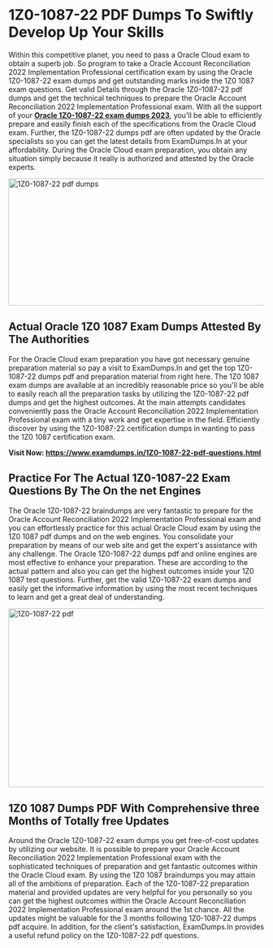 <h1><strong>1Z0-1087-22 PDF Dumps To Swiftly Develop Up Your Skills</strong></h1>
<p>Within this competitive planet, you need to pass a Oracle Cloud exam to obtain a superb job. So program to take a Oracle Account Reconciliation 2022 Implementation Professional certification exam by using the Oracle 1Z0-1087-22 exam dumps and get outstanding marks inside the 1Z0 1087 exam questions. Get valid Details through the Oracle 1Z0-1087-22 pdf dumps and get the technical techniques to prepare the Oracle Account Reconciliation 2022 Implementation Professional exam. With all the support of your <strong><a href="https://www.examdumps.in/1Z0-1087-22-pdf-questions.html">Oracle 1Z0-1087-22 exam dumps 2023</a></strong>, you'll be able to efficiently prepare and easily finish each of the specifications from the Oracle Cloud exam. Further, the 1Z0-1087-22 dumps pdf are often updated by the Oracle specialists so you can get the latest details from ExamDumps.In at your affordability. During the Oracle Cloud exam preparation, you obtain any situation simply because it really is authorized and attested by the Oracle experts.</p>
<p><img src="https://i.ibb.co/zxJwW90/Copy-of-Online-Classes-Twitter-header-post-Made-with-Poster-My-Wall-1.png" alt="1Z0-1087-22 pdf dumps" width="750" height="250" /></p>
<h2><strong>Actual Oracle 1Z0 1087 Exam Dumps Attested By The Authorities</strong></h2>
<p>For the Oracle Cloud exam preparation you have got necessary genuine preparation material so pay a visit to ExamDumps.In and get the top 1Z0-1087-22 dumps pdf and preparation material from right here. The 1Z0 1087 exam dumps are available at an incredibly reasonable price so you'll be able to easily reach all the preparation tasks by utilizing the 1Z0-1087-22 pdf dumps and get the highest outcomes. At the main attempts candidates conveniently pass the Oracle Account Reconciliation 2022 Implementation Professional exam with a tiny work and get expertise in the field. Efficiently discover by using the 1Z0-1087-22 certification dumps in wanting to pass the 1Z0 1087 certification exam.</p>
<p><strong>Visit Now:&nbsp;<a href="https://www.examdumps.in/1Z0-1087-22-pdf-questions.html">https://www.examdumps.in/1Z0-1087-22-pdf-questions.html</a></strong></p>
<h2><strong>Practice For The Actual 1Z0-1087-22 Exam Questions By The On the net Engines</strong></h2>
<p>The Oracle 1Z0-1087-22 braindumps are very fantastic to prepare for the Oracle Account Reconciliation 2022 Implementation Professional exam and you can effortlessly practice for this actual Oracle Cloud exam by using the 1Z0 1087 pdf dumps and on the web engines. You consolidate your preparation by means of our web site and get the expert's assistance with any challenge. The Oracle 1Z0-1087-22 dumps pdf and online engines are most effective to enhance your preparation. These are according to the actual pattern and also you can get the highest outcomes inside your 1Z0 1087 test questions. Further, get the valid 1Z0-1087-22 exam dumps and easily get the informative information by using the most recent techniques to learn and get a great deal of understanding.</p>
<p><a href="https://www.examdumps.in/1Z0-1087-22-pdf-questions.html"><img src="https://i.ibb.co/QkNtdwY/Copy-of-Zoom-Online-Classes-Facebook-Share-Po-Made-with-Poster-My-Wall-1.jpg" alt="1Z0-1087-22 pdf" width="670" height="352" /></a></p>
<h2><strong>1Z0 1087 Dumps PDF With Comprehensive three Months of Totally free Updates</strong></h2>
<p>Around the Oracle 1Z0-1087-22 exam dumps you get free-of-cost updates by utilizing our website. It is possible to prepare your Oracle Account Reconciliation 2022 Implementation Professional exam with the sophisticated techniques of preparation and get fantastic outcomes within the Oracle Cloud exam. By using the 1Z0 1087 braindumps you may attain all of the ambitions of preparation. Each of the 1Z0-1087-22 preparation material and provided updates are very helpful for you personally so you can get the highest outcomes within the Oracle Account Reconciliation 2022 Implementation Professional exam around the 1st chance. All the updates might be valuable for the 3 months following 1Z0-1087-22 dumps pdf acquire. In addition, for the client's satisfaction, ExamDumps.In provides a useful refund policy on the 1Z0-1087-22 pdf questions.</p>
